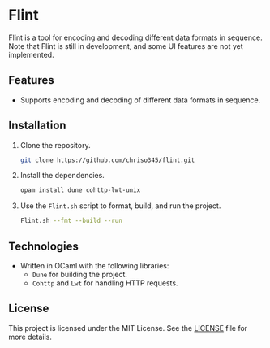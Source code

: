 # Flint

Flint is a tool for encoding and decoding different data formats in sequence. Note that Flint is still in development, and some UI
features are not yet implemented.

## Features

- Supports encoding and decoding of different data formats in sequence.

## Installation

1. Clone the repository.
    ```bash
    git clone https://github.com/chriso345/flint.git
    ```

2. Install the dependencies.
    ```bash
    opam install dune cohttp-lwt-unix
    ```

3. Use the `Flint.sh` script to format, build, and run the project.
    ```bash
    Flint.sh --fmt --build --run
    ```

## Technologies

- Written in OCaml with the following libraries:
    - `Dune` for building the project.
    - `Cohttp` and `Lwt` for handling HTTP requests.

## License

This project is licensed under the MIT License. See the [LICENSE](LICENSE) file for more details.
